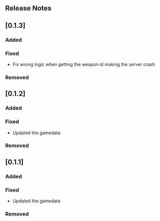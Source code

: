 ## Release Notes

## [0.1.3]

### Added

### Fixed
- Fix wrong logic when getting the weapon id making the server crash

### Removed

## [0.1.2]

### Added

### Fixed
- Updated the gamedata

### Removed

## [0.1.1]

### Added

### Fixed
- Updated the gamedata

### Removed
